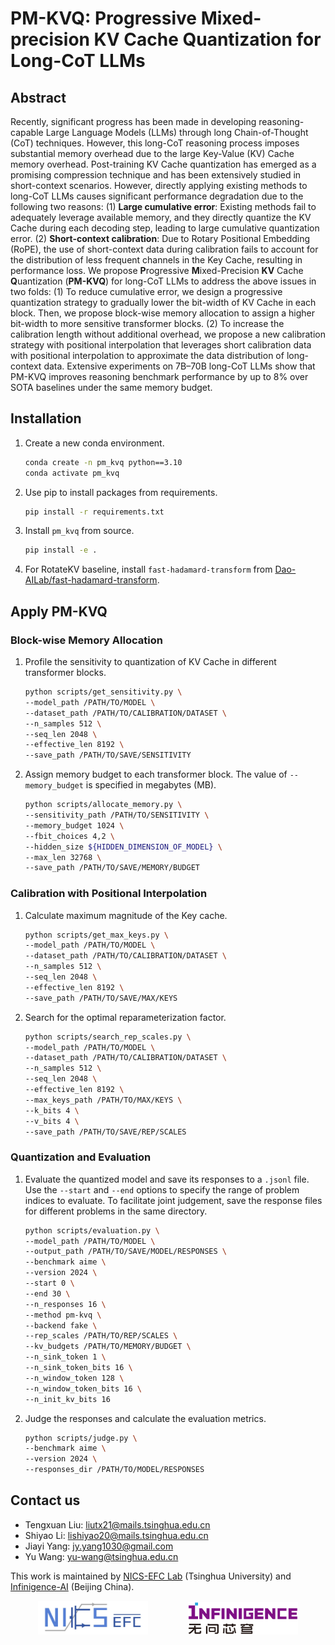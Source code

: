 # PM-KVQ: Progressive Mixed-precision KV Cache Quantization for Long-CoT LLMs

## Abstract

Recently, significant progress has been made in developing reasoning-capable Large Language Models (LLMs) through long Chain-of-Thought (CoT) techniques. However, this long-CoT reasoning process imposes substantial memory overhead due to the large Key-Value (KV) Cache memory overhead. Post-training KV Cache quantization has emerged as a promising compression technique and has been extensively studied in short-context scenarios. However, directly applying existing methods to long-CoT LLMs causes significant performance degradation due to the following two reasons: (1) **Large cumulative error**: Existing methods fail to adequately leverage available memory, and they directly quantize the KV Cache during each decoding step, leading to large cumulative quantization error. (2) **Short-context calibration**: Due to Rotary Positional Embedding (RoPE), the use of short-context data during calibration fails to account for the distribution of less frequent channels in the Key Cache, resulting in performance loss. We propose **P**rogressive **M**ixed-Precision **KV** Cache **Q**uantization (**PM-KVQ**) for long-CoT LLMs to address the above issues in two folds: (1) To reduce cumulative error, we design a progressive quantization strategy to gradually lower the bit-width of KV Cache in each block. Then, we propose block-wise memory allocation to assign a higher bit-width to more sensitive transformer blocks. (2) To increase the calibration length without additional overhead, we propose a new calibration strategy with positional interpolation that leverages short calibration data with positional interpolation to approximate the data distribution of long-context data. Extensive experiments on 7B–70B long-CoT LLMs show that PM-KVQ improves reasoning benchmark performance by up to 8% over SOTA baselines under the same memory budget.

## Installation

1. Create a new conda environment.

   ```bash
   conda create -n pm_kvq python==3.10
   conda activate pm_kvq
   ```

2. Use pip to install packages from requirements.

   ```bash
   pip install -r requirements.txt
   ```

3. Install `pm_kvq` from source.

   ```bash
   pip install -e .
   ```

4. For RotateKV baseline, install `fast-hadamard-transform` from [Dao-AILab/fast-hadamard-transform](https://github.com/Dao-AILab/fast-hadamard-transform).

## Apply PM-KVQ

### Block-wise Memory Allocation

1. Profile the sensitivity to quantization of KV Cache in different transformer blocks.

   ```bash
   python scripts/get_sensitivity.py \
   --model_path /PATH/TO/MODEL \
   --dataset_path /PATH/TO/CALIBRATION/DATASET \
   --n_samples 512 \
   --seq_len 2048 \
   --effective_len 8192 \
   --save_path /PATH/TO/SAVE/SENSITIVITY
   ```

2. Assign memory budget to each transformer block. The value of `--memory_budget` is specified in megabytes (MB).

   ```bash
   python scripts/allocate_memory.py \
   --sensitivity_path /PATH/TO/SENSITIVITY \
   --memory_budget 1024 \
   --fbit_choices 4,2 \
   --hidden_size ${HIDDEN_DIMENSION_OF_MODEL} \
   --max_len 32768 \
   --save_path /PATH/TO/SAVE/MEMORY/BUDGET
   ```

### Calibration with Positional Interpolation

1. Calculate maximum magnitude of the Key cache.

   ```bash
   python scripts/get_max_keys.py \
   --model_path /PATH/TO/MODEL \
   --dataset_path /PATH/TO/CALIBRATION/DATASET \
   --n_samples 512 \
   --seq_len 2048 \
   --effective_len 8192 \
   --save_path /PATH/TO/SAVE/MAX/KEYS
   ```

2. Search for the optimal reparameterization factor.

   ```bash
   python scripts/search_rep_scales.py \
   --model_path /PATH/TO/MODEL \
   --dataset_path /PATH/TO/CALIBRATION/DATASET \
   --n_samples 512 \
   --seq_len 2048 \
   --effective_len 8192 \
   --max_keys_path /PATH/TO/MAX/KEYS \
   --k_bits 4 \
   --v_bits 4 \
   --save_path /PATH/TO/SAVE/REP/SCALES
   ```

### Quantization and Evaluation

1. Evaluate the quantized model and save its responses to a `.jsonl` file. Use the `--start` and `--end` options to specify the range of problem indices to evaluate. To facilitate joint judgement, save the response files for different problems in the same directory.

   ```bash
   python scripts/evaluation.py \
   --model_path /PATH/TO/MODEL \
   --output_path /PATH/TO/SAVE/MODEL/RESPONSES \
   --benchmark aime \
   --version 2024 \
   --start 0 \
   --end 30 \
   --n_responses 16 \
   --method pm-kvq \
   --backend fake \
   --rep_scales /PATH/TO/REP/SCALES \
   --kv_budgets /PATH/TO/MEMORY/BUDGET \
   --n_sink_token 1 \
   --n_sink_token_bits 16 \
   --n_window_token 128 \
   --n_window_token_bits 16 \
   --n_init_kv_bits 16
   ```

2. Judge the responses and calculate the evaluation metrics.

   ```bash
   python scripts/judge.py \
   --benchmark aime \
   --version 2024 \
   --responses_dir /PATH/TO/MODEL/RESPONSES
   ```

## Contact us

- Tengxuan Liu: [liutx21@mails.tsinghua.edu.cn](mailto:liutx21@mails.tsinghua.edu.cn)
- Shiyao Li: [lishiyao20@mails.tsinghua.edu.cn](mailto:lishiyao20@mails.tsinghua.edu.cn)
- Jiayi Yang: [jy.yang1030@gmail.com](mailto:jy.yang1030@gmail.com)
- Yu Wang: [yu-wang@tsinghua.edu.cn](mailto:yu-wang@tsinghua.edu.cn)

This work is maintained by [NICS-EFC Lab](https://nicsefc.ee.tsinghua.edu.cn/) (Tsinghua University) and [Infinigence-AI](https://www.infini-ai.com/) (Beijing China).



<p align="middle">
  <img src="figures/logo_nicsefc.jpg" width="35%" hspace="30" />
  <img src="figures/logo_Infinigence-ai.png" width="35%" hspace="30" />
</p>